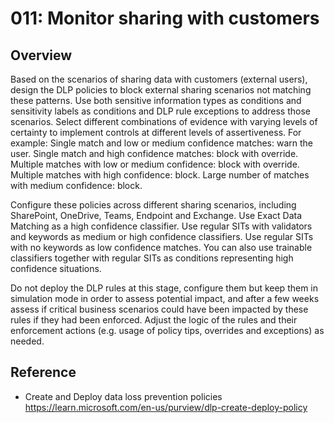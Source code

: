 # 011: Monitor sharing with customers

## Overview

Based on the scenarios of sharing data with customers (external users), design the DLP policies to block external sharing scenarios not matching these patterns. Use both sensitive information types as conditions and sensitivity labels as conditions and DLP rule exceptions to address those scenarios. Select different combinations of evidence with varying levels of certainty to implement controls at different levels of assertiveness. For example:
Single match and low or medium confidence matches: warn the user.
Single match and high confidence matches: block with override.
Multiple matches with low or medium confidence: block with override.
Multiple matches with high confidence: block.
Large number of matches with medium confidence: block.

Configure these policies across different sharing scenarios, including SharePoint, OneDrive, Teams, Endpoint and Exchange. 
Use Exact Data Matching as a high confidence classifier. Use regular SITs with validators and keywords as medium or high confidence classifiers. Use regular SITs with no keywords as low confidence matches. You can also use trainable classifiers together with regular SITs as conditions representing high confidence situations. 

Do not deploy the DLP rules at this stage, configure them but keep them in simulation mode in order to assess potential impact, and after a few weeks assess if critical business scenarios could have been impacted by these rules if they had been enforced. Adjust the logic of the rules and their enforcement actions (e.g. usage of policy tips, overrides and exceptions) as needed. 

## Reference

* Create and Deploy data loss prevention policies https://learn.microsoft.com/en-us/purview/dlp-create-deploy-policy
